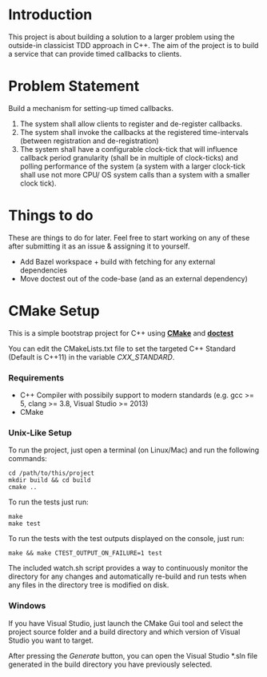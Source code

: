 # Introduction

This project is about building a solution to a larger problem using the outside-in classicist TDD approach in C++. The aim of the project is to build a service that can provide timed callbacks to clients.

# Problem Statement

Build a mechanism for setting-up timed callbacks.

1. The system shall allow clients to register and de-register callbacks.
2. The system shall invoke the callbacks at the registered time-intervals (between registration and de-registration)
3. The system shall have a configurable clock-tick that will influence callback period granularity (shall be in multiple of clock-ticks) and polling performance of the system (a system with a larger clock-tick shall use not more CPU/ OS system calls than a system with a smaller clock tick).

# Things to do

These are things to do for later. Feel free to start working on any of these after submitting it as an issue & assigning it to yourself.

* Add Bazel workspace + build with fetching for any external dependencies
* Move doctest out of the code-base (and as an external dependency)



CMake Setup
==========

This is a simple bootstrap project for C++ using [**CMake**](https://cmake.org/download/) and [**doctest**](https://github.com/onqtam/doctest)

You can edit the CMakeLists.txt file to set the targeted C++ Standard (Default is C++11) in the variable _CXX_STANDARD_.

### Requirements

* C++ Compiler with possibily support to modern standards (e.g. gcc >= 5, clang >= 3.8, Visual Studio >= 2013)
* CMake

### Unix-Like Setup

To run the project, just open a terminal (on Linux/Mac) and run the following commands:

```
cd /path/to/this/project
mkdir build && cd build
cmake ..
```

To run the tests just run:

```
make
make test
```

To run the tests with the test outputs displayed on the console, just run:
```
make && make CTEST_OUTPUT_ON_FAILURE=1 test
```

The included watch.sh script provides a way to continuously monitor the directory for any changes and automatically re-build and run tests when any files in the directory tree is modified on disk.

### Windows

If you have Visual Studio, just launch the CMake Gui tool and select the project source folder and a build directory and which version of Visual Studio you want to target.

After pressing the *Generate*  button, you can open the Visual Studio *.sln file generated in the build directory you have previously selected.

